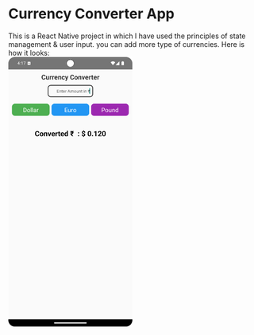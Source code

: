 # Currency Converter App

This is a React Native project in which I have used the principles of state management & user input. you can add more type of currencies.
Here is how it looks:
<br/>
<img src="./Screenshot_20241006_161756.png" alt="Dice Rolling App" width="250" height="auto">
